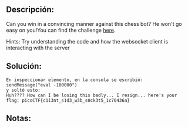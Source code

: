 ## Descripción:
Can you win in a convincing manner against this chess bot? He won't go easy on you!You can find the challenge [here](http://verbal-sleep.picoctf.net:64555/).

Hints:
Try understanding the code and how the websocket client is interacting with the server

## Solución:
```
En inspeccionar elemento, en la consola se escribió: 
sendMessage("eval -100000")
y soltó esto:
Huh???? How can I be losing this badly... I resign... here's your flag: picoCTF{c1i3nt_s1d3_w3b_s0ck3t5_1c70436a}

```

## Notas:



